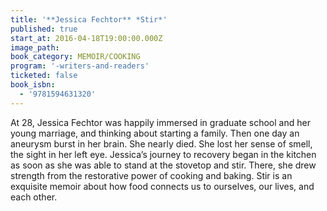 ```yaml
---
title: '**Jessica Fechtor** *Stir*'
published: true
start_at: 2016-04-18T19:00:00.000Z
image_path:
book_category: MEMOIR/COOKING
program: '-writers-and-readers'
ticketed: false
book_isbn:
  - '9781594631320'
---
```



At 28, Jessica Fechtor was happily immersed in graduate school and her young marriage, and thinking about starting a family. Then one day an aneurysm burst in her brain. She nearly died. She lost her sense of smell, the sight in her left eye. Jessica’s journey to recovery began in the kitchen as soon as she was able to stand at the stovetop and stir. There, she drew strength from the restorative power of cooking and baking. Stir is an exquisite memoir about how food connects us to ourselves, our lives, and each other.